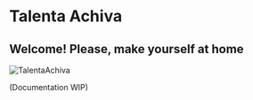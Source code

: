 # Talenta Achiva

## Welcome! Please, make yourself at home


![TalentaAchiva](https://github.com/TheRisingStarTeam/TalentaAchiva/blob/master/The%20Rising%20Stars.png)

(Documentation WIP)
